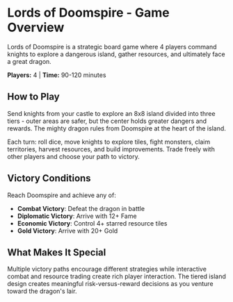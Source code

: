 # Lords of Doomspire - Game Overview

Lords of Doomspire is a strategic board game where 4 players command knights to explore a dangerous island, gather resources, and ultimately face a great dragon.

**Players:** 4 | **Time:** 90-120 minutes

## How to Play

Send knights from your castle to explore an 8x8 island divided into three tiers - outer areas are safer, but the center holds greater dangers and rewards. The mighty dragon rules from Doomspire at the heart of the island.

Each turn: roll dice, move knights to explore tiles, fight monsters, claim territories, harvest resources, and build improvements. Trade freely with other players and choose your path to victory.

## Victory Conditions

Reach Doomspire and achieve any of:

- **Combat Victory**: Defeat the dragon in battle
- **Diplomatic Victory**: Arrive with 12+ Fame
- **Economic Victory**: Control 4+ starred resource tiles
- **Gold Victory**: Arrive with 20+ Gold

## What Makes It Special

Multiple victory paths encourage different strategies while interactive combat and resource trading create rich player interaction. The tiered island design creates meaningful risk-versus-reward decisions as you venture toward the dragon's lair.
